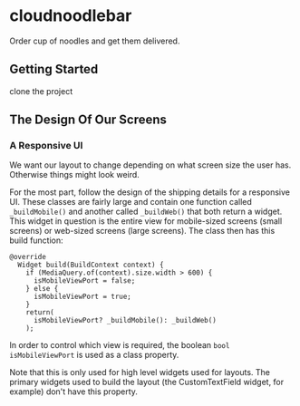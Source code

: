 # cloudnoodlebar

Order cup of noodles and get them delivered.

## Getting Started

clone the project

## The Design Of Our Screens

### A Responsive UI
We want our layout to change depending on what screen size the
user has. Otherwise things might look weird.

For the most part, follow the design of the shipping details
for a responsive UI. These classes are fairly large and contain
one function called `_buildMobile()` and another called `_buildWeb()`
that both return a widget. This widget in question is the entire
view for mobile-sized screens (small screens) or web-sized screens
(large screens). The class then has this build function:

```
@override
  Widget build(BuildContext context) {
    if (MediaQuery.of(context).size.width > 600) {
      isMobileViewPort = false;
    } else {
      isMobileViewPort = true;
    }
    return(
      isMobileViewPort? _buildMobile(): _buildWeb()
    );
```

In order to control which view is required, the boolean
`bool isMobileViewPort` is used as a class property.

Note that this is only used for high level widgets used for
layouts. The primary widgets used to build the layout
(the CustomTextField widget, for example) don't have this
property.